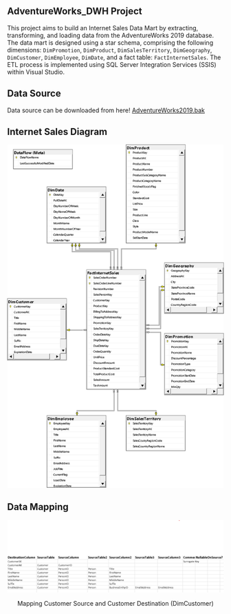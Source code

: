 ## AdventureWorks_DWH Project
This project aims to build an Internet Sales Data Mart by extracting, transforming, and loading data from the AdventureWorks 2019 database. The data mart is designed using a star schema, comprising the following dimensions: `DimPromotion`, `DimProduct`, `DimSalesTerritory`, `DimGeography`, `DimCustomer`, `DimEmployee`, `DimDate`, and a fact table: `FactInternetSales`. The ETL process is implemented using SQL Server Integration Services (SSIS) within Visual Studio.

## Data Source
Data source can be downloaded from here! [AdventureWorks2019.bak](https://github.com/Microsoft/sql-server-samples/releases/download/adventureworks/AdventureWorks2019.bak)

## Internet Sales Diagram
![Screenshot](data-mapping/InternetSales_Diagram.png)

## Data Mapping 
![Screenshot](data-mapping/CustomerMapping.png)

<p align="center"> Mapping Customer Source and Customer Destination (DimCustomer) </p>